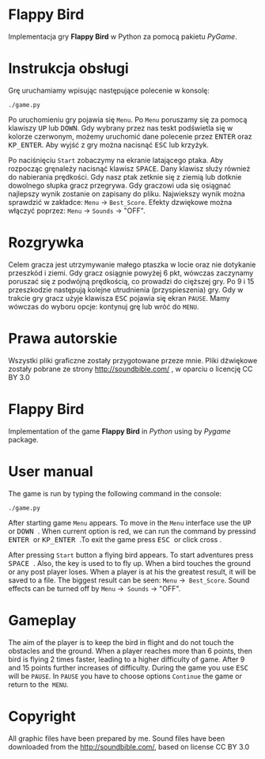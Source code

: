 # Flappy Bird
  Implementacja gry **Flappy Bird** w Python za pomocą pakietu *PyGame*.
  
# Instrukcja obsługi
 Grę uruchamiamy wpisując następujące polecenie w konsolę:
```
./game.py
```
 Po uruchomieniu gry pojawia się `Menu`. Po `Menu` poruszamy się za pomocą klawiszy <kbd>UP</kbd> lub <kbd>DOWN</kbd>.
 Gdy wybrany przez nas teskt podświetla się w kolorze czerwonym,  możemy uruchomić dane polecenie przez <kbd>ENTER</kbd> oraz <kbd>KP_ENTER</kbd>. Aby wyjść z
 gry można nacisnąć <kbd>ESC</kbd> lub krzyżyk.
 
 Po naciśnięciu `Start` zobaczymy na ekranie latającego ptaka. Aby rozpocząc gręnależy nacisnąć klawisz <kbd>SPACE</kbd>. Dany klawisz służy również do 
 nabierania prędkości. Gdy nasz ptak zetknie się z ziemią lub dotknie dowolnego słupka gracz przegrywa. Gdy graczowi uda się osiągnać
 najlepszy wynik zostanie on zapisany do pliku. Najwiekszy wynik można sprawdzić w zakładce: `Menu` -> `Best_Score`. 
 Efekty dzwiękowe można włączyć poprzez:  `Menu` -> `Sounds` -> "OFF".
# Rozgrywka
 Celem gracza jest utrzymywanie małego ptaszka w locie oraz nie dotykanie przeszkód i ziemi. Gdy  gracz osiągnie powyżej 6 pkt, wówczas
 zaczynamy poruszać się z podwójną prędkością, co prowadzi do cięższej gry. Po 9 i 15 przeszkodzie następują kolejne utrudnienia (przyspieszenia) gry. 
 Gdy w trakcie gry gracz użyje klawisza <kbd>ESC</kbd>  pojawia się ekran `PAUSE`. Mamy wówczas do wyboru opcje: kontynuj grę lub wróć do `MENU`.


 # Prawa autorskie
 Wszystki pliki graficzne zostały przygotowane przeze mnie.
 Pliki dźwiękowe zostały pobrane ze strony http://soundbible.com/ , w oparciu o licencję CC BY 3.0
 
 
 
 # Flappy Bird
  Implementation of the game  **Flappy Bird** in  *Python* using by *Pygame* package.
  
# User manual
 The game is run by typing the following command in the console:
```
./game.py
```
 After starting game `Menu` appears. To move in the `Menu` interface use the <kbd> UP </kbd> or <kbd> DOWN </kbd>.
 When current option is red, we can run the command by pressind <kbd> ENTER </kbd> or <kbd> KP_ENTER </kbd>.To exit
 the game press <kbd> ESC </kbd> or click cross .
 
 After pressing `Start` button a flying bird appears. To start adventures press <kbd> SPACE </kbd>. Also, the key is used to
 to fly up. When a bird touches the ground or any post player loses. When a player is at his
 the greatest result, it will be saved to a file. The biggest result can be seen: `Menu` ->` Best_Score`.
  Sound effects can be turned off by `Menu` ->` Sounds` -> "OFF".
# Gameplay
 The aim of the player is to keep the bird in flight and do not touch the obstacles and the ground. When a player reaches more than 6 points, then
bird is flying 2 times faster, leading to a higher difficulty of game. After 9 and 15 points further increases of difficulty.
During the game you use <kbd> ESC </kbd> will be `PAUSE`. In `PAUSE` you have to choose options `Continue` the game or return to the` MENU`.


 # Copyright
 All graphic files have been prepared by me.
 Sound files have been downloaded from the http://soundbible.com/, based on license CC BY 3.0
 
